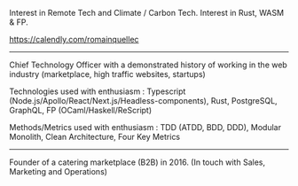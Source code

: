 Interest in Remote Tech and Climate / Carbon Tech.
Interest in Rust, WASM & FP.

https://calendly.com/romainquellec

-----

Chief Technology Officer with a demonstrated history of working in the web industry (marketplace, high traffic websites, startups)

Technologies used with enthusiasm : Typescript (Node.js/Apollo/React/Next.js/Headless-components), Rust, PostgreSQL, GraphQL, FP (OCaml/Haskell/ReScript)

Methods/Metrics used with enthusiasm : TDD (ATDD, BDD, DDD), Modular Monolith, Clean Architecture, Four Key Metrics

-----

Founder of a catering marketplace (B2B) in 2016. (In touch with Sales, Marketing and Operations)

